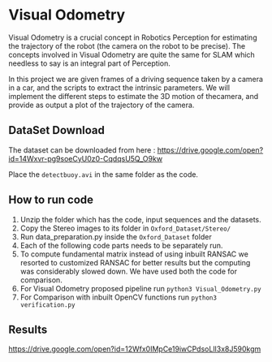 # Visual Odometry
Visual Odometry  is a crucial  concept in Robotics Perception for estimating  the  trajectory  of the robot (the camera on the robot to be precise).  The concepts involved in Visual Odometry are quite the same for SLAM which needless to say is an integral part of Perception.

In this project we are given frames of a driving sequence taken by a camera in a car,  and the scripts to extract the intrinsic parameters.  We will implement the different steps to estimate the 3D motion of thecamera, and provide as output a plot of the trajectory of the camera.

## DataSet Download
The dataset can be downloaded from here : 
https://drive.google.com/open?id=14Wxvr-pg9soeCyU0z0-CqdqsU5Q_O9kw

Place the `detectbuoy.avi` in the same folder as the code.

## How to run code
1. Unzip the folder which has the code, input sequences and the datasets.
2. Copy the Stereo images to its folder in `Oxford_Dataset/Stereo/`
3. Run data_preparation.py inside the `Oxford_Dataset` folder
4. Each of the following code parts needs to be separately run.
5. To compute fundamental matrix instead of using inbuilt RANSAC we resorted to customized RANSAC for better results but the computing was considerably slowed down. We have used both the code for comparison.
6. For Visual Odometry proposed pipeline run 
        `python3 Visual_Odometry.py`      
7. For Comparison with inbuilt OpenCV functions run 
        `python3 verification.py`

## Results
https://drive.google.com/open?id=12Wfx0IMpCe19iwCPdsoLlI3x8J590kgm